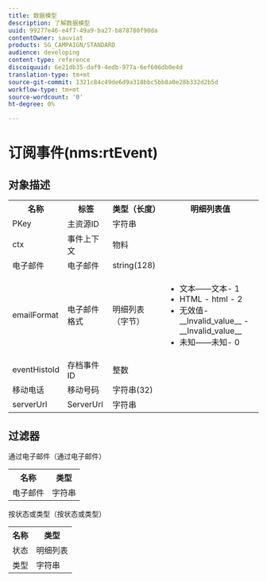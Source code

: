 ```yaml
---
title: 数据模型
description: 了解数据模型
uuid: 99277e46-e4f7-49a9-ba27-b878780f90da
contentOwner: sauviat
products: SG_CAMPAIGN/STANDARD
audience: developing
content-type: reference
discoiquuid: 6e21db35-daf9-4edb-977a-6ef606db0e4d
translation-type: tm+mt
source-git-commit: 1321c84c49de6d9a318bbc5bb8a0e28b332d2b5d
workflow-type: tm+mt
source-wordcount: '0'
ht-degree: 0%

---
```



# 订阅事件(nms:rtEvent)

## 对象描述

<table>
    <tr>
        <th>名称</th>
        <th>标签</th>
        <th>类型（长度）</th>
        <th>明细列表值</th>
    </tr>
    <tr>
        <td>PKey</td>
        <td>主资源ID</td>
        <td>字符串 </td>
        <td> </td>
    </tr>
    <tr>
        <td>ctx</td>
        <td>事件上下文</td>
        <td>物料 </td>
        <td> </td>
    </tr>
    <tr>
        <td>电子邮件</td>
        <td>电子邮件</td>
        <td>string(128)</td>
        <td> </td>
    </tr>
    <tr>
        <td>emailFormat</td>
        <td>电子邮件格式</td>
        <td>明细列表（字节） </td>
        <td>
            <ul>
            <li>文本——文本- 1</li>
            <li>HTML - html - 2</li>
            <li>无效值- __Invalid_value__ - __Invalid_value__</li>
            <li>未知——未知- 0</li>
            </ul>
        </td>
    </tr>
    <tr>
        <td>eventHistoId</td>
        <td>存档事件ID</td>
        <td>整数 </td>
        <td> </td>
    </tr>
    <tr>
        <td>移动电话</td>
        <td>移动号码</td>
        <td>字符串(32)</td>
        <td> </td>
    </tr>
    <tr>
        <td>serverUrl</td>
        <td>ServerUrl</td>
        <td>字符串 </td>
        <td> </td>
    </tr>
</table>

## 过滤器

通过电子邮件（通过电子邮件）

<table>
    <tr>
    <th>名称</th>
    <th>类型</th>
    </tr>
    <tr>
    <td>电子邮件</td>
    <td>字符串</td>
    </tr>
</table>

按状态或类型（按状态或类型）

<table>
        <tr>
        <th>名称</th>
        <th>类型</th>
        </tr>
        <tr>
        <td>状态</td>
        <td>明细列表</td>
        </tr>
        <tr>
        <td>类型</td>
        <td>字符串</td>
        </tr>
    </table>